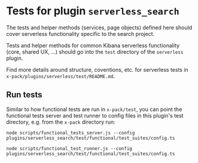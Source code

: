 # Tests for plugin `serverless_search`

The tests and helper methods (services, page objects) defined here should cover
serverless functionality specific to the search project.

Tests and helper methods for common Kibana serverless functionality (core,
shared UX, ...) should go into the `test` directory of the `serverless` plugin.

Find more details around structure, coventions, etc. for serverless tests in
`x-pack/plugins/serverless/test/README.md`.

## Run tests
Similar to how functional tests are run in `x-pack/test`, you can point the
functional tests server and test runner to config files in this plugin's test
directory, e.g. from the `x-pack` directory run:
```
node scripts/functional_tests_server.js --config plugins/serverless_search/test/functional/test_suites/config.ts

node scripts/functional_test_runner.js --config plugins/serverless_search/test/functional/test_suites/config.ts
```